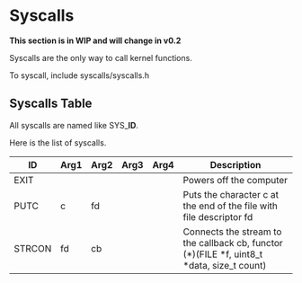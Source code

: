 # Syscalls

**This section is in WIP and will change in v0.2**

Syscalls are the only way to call kernel functions.

To syscall, include syscalls/syscalls.h

## Syscalls Table

All syscalls are named like SYS_**ID**.

Here is the list of syscalls.

| ID | Arg1 | Arg2 | Arg3 | Arg4 | Description |
| -- | ---- | ---- | ---- | ---- | ----------- |
| EXIT |  |  |  |  | Powers off the computer |
| PUTC | c | fd |  |  | Puts the character c at the end of the file with file descriptor fd |
| STRCON | fd | cb |  |  | Connects the stream to the callback cb, functor (*)(FILE *f, uint8_t *data, size_t count) |


